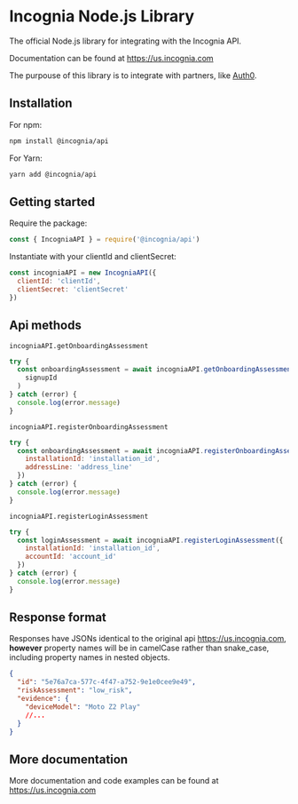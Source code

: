 # Incognia Node.js Library

The official Node.js library for integrating with the Incognia API.

Documentation can be found at <https://us.incognia.com>

The purpouse of this library is to integrate with partners, like [Auth0](https://auth0.com).

## Installation

For npm:

```sh
npm install @incognia/api
```

For Yarn:

```sh
yarn add @incognia/api
```

## Getting started

Require the package:

```js
const { IncogniaAPI } = require('@incognia/api')
```

Instantiate with your clientId and clientSecret:

```js
const incogniaAPI = new IncogniaAPI({
  clientId: 'clientId',
  clientSecret: 'clientSecret'
})
```

## Api methods

`incogniaAPI.getOnboardingAssessment`

```js
try {
  const onboardingAssessment = await incogniaAPI.getOnboardingAssessment(
    signupId
  )
} catch (error) {
  console.log(error.message)
}
```

`incogniaAPI.registerOnboardingAssessment`

```js
try {
  const onboardingAssessment = await incogniaAPI.registerOnboardingAssessment({
    installationId: 'installation_id',
    addressLine: 'address_line'
  })
} catch (error) {
  console.log(error.message)
}
```

`incogniaAPI.registerLoginAssessment`

```js
try {
  const loginAssessment = await incogniaAPI.registerLoginAssessment({
    installationId: 'installation_id',
    accountId: 'account_id'
  })
} catch (error) {
  console.log(error.message)
}
```

## Response format

Responses have JSONs identical to the original api <https://us.incognia.com>, **however** property names will be in camelCase rather than snake_case, including property names in nested objects.

```json
{
  "id": "5e76a7ca-577c-4f47-a752-9e1e0cee9e49",
  "riskAssessment": "low_risk",
  "evidence": {
    "deviceModel": "Moto Z2 Play"
    //...
  }
}
```

## More documentation

More documentation and code examples can be found at <https://us.incognia.com>
